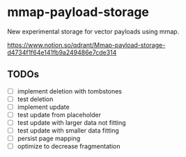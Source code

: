 # mmap-payload-storage

New experimental storage for vector payloads using mmap.

https://www.notion.so/qdrant/Mmap-payload-storage-d4734f1f64e141fb9a249486e7cde314


## TODOs

- [ ] implement deletion with tombstones
- [ ] test deletion
- [ ] implement update
- [ ] test update from placeholder
- [ ] test update with larger data not fitting
- [ ] test update with smaller data fitting
- [ ] persist page mapping
- [ ] optimize to decrease fragmentation